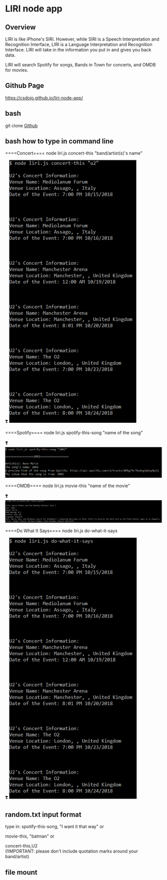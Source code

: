 # LIRI node app

## Overview

LIRI is like iPhone's SIRI. However, while SIRI is a Speech Interpretation and Recognition Interface, LIRI is a Language Interpretation and Recognition Interface. LIRI will take in the information you put in and gives you back data.

LIRI will search Spotify for songs, Bands in Town for concerts, and OMDB for movies.

## Github Page

https://csdojo.github.io/liri-node-app/


## bash
git clone 
[Github](git@github.com:csdojo/liri-node-app.git)

## bash how to type in command line

====Concert====
node liri.js concert-this "band/artist(s)'s name"

:heavy_heart_exclamation:
![alt text](./concert.PNG)

====Spotify====
node liri.js spotify-this-song "name of the song"

:heavy_heart_exclamation:
![alt text](./spotify.PNG)

====OMDB====
node liri.js movie-this "name of the movie"

:heavy_heart_exclamation:
![alt text](./movie.PNG)

====Do What It Says====
node liri.js do-what-it-says

:heavy_heart_exclamation:
![alt text](./do.PNG)

## random.txt input format
type in:
spotify-this-song, "I want it that way" or

movie-this, "batman" or

concert-this,U2    
(!IMPORTANT: please don't include quotation marks around your band/artist)

## file mount
[js#1]:keys.js
[js#2]:liri.js

[json#1]:package-lock.json
[json#2]:package.json

[ignore#1]:.gitignore

[env#1]:.env

[text#1]:random.txt






